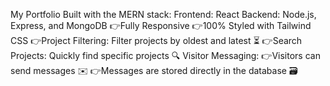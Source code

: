 My Portfolio 
Built with the MERN stack:
Frontend: React 
Backend: Node.js, Express, and MongoDB
👉Fully Responsive
👉100% Styled with Tailwind CSS
👉Project Filtering: Filter projects by oldest and latest ⏳
👉Search Projects: Quickly find specific projects 🔍
Visitor Messaging:
👉Visitors can send messages ✉️
👉Messages are stored directly in the database 🗃️
